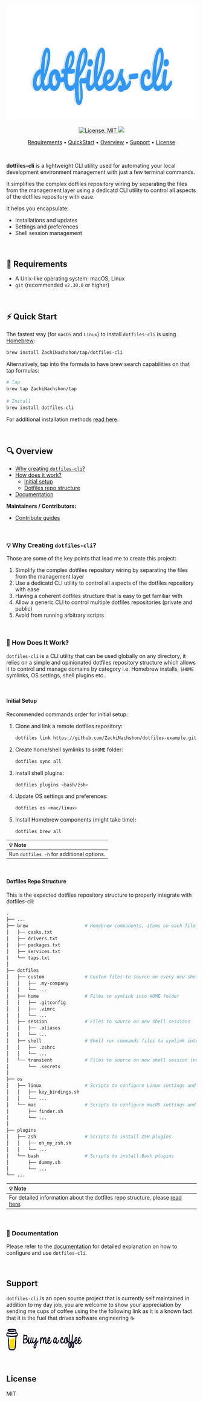 <h3 align="center" id="git-deps-syncer-logo"><img src="docs-site/site/static/docs/latest/assets/brand/dotfiles-cli.svg" height="300"></h3>

<p align="center">
  <a href="https://opensource.org/licenses/MIT">
    <img src="https://img.shields.io/badge/License-MIT-yellow.svg" alt="License: MIT"/>
  </a>
  <a href="https://www.paypal.me/ZachiNachshon">
    <img src="https://img.shields.io/badge/$-donate-ff69b4.svg?maxAge=2592000&amp;style=flat">
  </a>
</p>

<p align="center">
  <a href="#requirements">Requirements</a> •
  <a href="#quickstart">QuickStart</a> •
  <a href="#overview">Overview</a> •
  <a href="#support">Support</a> •
  <a href="#license">License</a>
</p>
<br>

**dotfiles-cli** is a lightweight CLI utility used for automating your local development environment management with just a few terminal commands.

It simplifies the complex dotfiles repository wiring by separating the files from the management layer using a dedicatd CLI utility to control all aspects of the dotfiles repository with ease.

It helps you encapsulate:
 - Installations and updates
 - Settings and preferences
 - Shell session management

<br>

<h2 id="requirements">🏁 Requirements</h2>

- A Unix-like operating system: macOS, Linux
- `git` (recommended `v2.30.0` or higher)

<br>

<h2 id="quickstart">⚡️ Quick Start</h2>

The fastest way (for `macOS` and `Linux`) to install `dotfiles-cli` is using [Homebrew](https://brew.sh/):

```bash
brew install ZachiNachshon/tap/dotfiles-cli
```

Alternatively, tap into the formula to have brew search capabilities on that tap formulas:

```bash
# Tap
brew tap ZachiNachshon/tap

# Install
brew install dotfiles-cli
```

For additional installation methods [read here](https://zachinachshon.com/dotfiles-cli/docs/latest/getting-started/download/).

<br>

<h2 id="overview">🔍 Overview</h2>

- [Why creating `dotfiles-cli`?](#why-creating)
- [How does it work?](#how-does-it-work)
  - [Initial setup](#initial-setup)
  - [Dotfiles repo structure](#dotfiles-repo-structure)
- [Documentation](#documentation)

**Maintainers / Contributors:**

- [Contribute guides](https://zachinachshon.com/dotfiles-cli/docs/latest/getting-started/contribute/)

<br>

<h3 id="why-creating">💡 Why Creating <code>dotfiles-cli</code>?</h3>

Those are some of the key points that lead me to create this project:

1. Simplify the complex dotfiles repository wiring by separating the files from the management layer
1. Use a dedicatd CLI utility to control all aspects of the dotfiles repository with ease
1. Having a coherent dotfiles structure that is easy to get familiar with
1. Allow a generic CLI to control multiple dotfiles repositories (private and public)
1. Avoid from running arbitrary scripts

<br>

<h3 id="how-does-it-work">🔬 How Does It Work?</h3>

`dotfiles-cli` is a CLI utility that can be used globally on any directory, it relies on a simple and opinionated dotfiles repository structure which allows it to control and manage domains by category i.e. Homebrew installs, `$HOME` symlinks, OS settings, shell plugins etc..

<br>

<h4 id="initial-setup">Initial Setup</h4>

Recommended commands order for initial setup:

1. Clone and link a remote dotfiles repository:

   ```bash
   dotfiles link https://github.com/ZachiNachshon/dotfiles-example.git
   ```

1. Create home/shell symlinks to `$HOME` folder:

   ```bash
   dotfiles sync all
   ```

1. Install shell plugins:

   ```bash
   dotfiles plugins <bash/zsh>
   ```

1. Update OS settings and preferences:

   ```bash
   dotfiles os <mac/linux>
   ```

1. Install Homebrew components (might take time):

   ```bash
   dotfiles brew all
   ```

| :bulb: Note |
| :--------------------------------------- |
| Run `dotfiles -h` for additional options. |
   
<br>

<h4 id="dotfiles-repo-structure">Dotfiles Repo Structure</h4>

This is the expected dotfiles repository structure to properly integrate with dotfiles-cli:

```bash
.
├── ...
├── brew                     # Homebrew components, items on each file should be separated by a new line
│   ├── casks.txt
│   ├── drivers.txt
│   ├── packages.txt
│   ├── services.txt
│   └── taps.txt
│
├── dotfiles               
│   ├── custom               # Custom files to source on every new shell session (work/personal)
│   │   ├── .my-company  
│   │   └── ...
│   ├── home                 # Files to symlink into HOME folder
│   │   ├── .gitconfig       
│   │   ├── .vimrc
│   │   └── ...
│   ├── session              # Files to source on new shell sessions
│   │   ├── .aliases
│   │   └── ...
│   ├── shell                # Shell run commands files to symlink into HOME folder
│   │   ├── .zshrc
│   │   └── ...
│   └── transient            # Files to source on new shell session (not symlinked, can be git-ignored)
│       └── .secrets
│
├── os
│   ├── linux                # Scripts to configure Linux settings and preferences
│   │   ├── key_bindings.sh
│   │   └── ...
│   └── mac                  # Scripts to configure macOS settings and preferences
│       ├── finder.sh  
│       └── ...
│
├── plugins
│   ├── zsh                  # Scripts to install ZSH plugins
│   │   ├── oh_my_zsh.sh  
│   │   └── ...
│   └── bash                 # Scripts to install Bash plugins
│       ├── dummy.sh
│       └── ...
└── ...
```

| :bulb: Note |
| :--------------------------------------- |
| For detailed information about the dotfiles repo structure, please [read here](https://zachinachshon.com/dotfiles-cli/docs/latest/usage/structure/). |


<br>

<h3 id="documentation">📖 Documentation</h3>

Please refer to the [documentation](https://zachinachshon.com/dotfiles-cli/docs/latest/getting-started/introduction/) for detailed explanation on how to configure and use `dotfiles-cli`.

<br>

<h2 id="support">Support</h2>

`dotfiles-cli` is an open source project that is currently self maintained in addition to my day job, you are welcome to show your appreciation by sending me cups of coffee using the the following link as it is a known fact that it is the fuel that drives software engineering ☕

<a href="https://github.com/sponsors/ZachiNachshon" target="_blank"><img src="docs-site/site/static/docs/latest/assets/img/bmc-orig.svg" height="57" width="200" alt="Buy Me A Coffee"></a>

<br>

<h2 id="license">License</h2>

MIT

<br>

